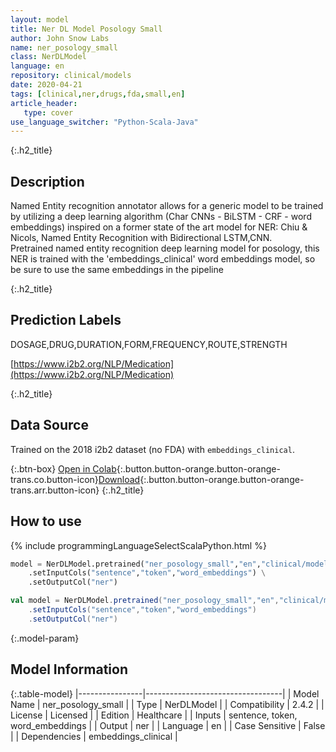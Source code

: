 ```yaml
---
layout: model
title: Ner DL Model Posology Small
author: John Snow Labs
name: ner_posology_small
class: NerDLModel
language: en
repository: clinical/models
date: 2020-04-21
tags: [clinical,ner,drugs,fda,small,en]
article_header:
   type: cover
use_language_switcher: "Python-Scala-Java"
---
```


{:.h2_title}
## Description
Named Entity recognition annotator allows for a generic model to be trained by utilizing a deep learning algorithm (Char CNNs - BiLSTM - CRF - word embeddings) inspired on a former state of the art model for NER: Chiu & Nicols, Named Entity Recognition with Bidirectional LSTM,CNN.  
Pretrained named entity recognition deep learning model for posology, this NER is trained with the 'embeddings_clinical' word embeddings model, so be sure to use the same embeddings in the pipeline

{:.h2_title}
## Prediction Labels
DOSAGE,DRUG,DURATION,FORM,FREQUENCY,ROUTE,STRENGTH

[https://www.i2b2.org/NLP/Medication](https://www.i2b2.org/NLP/Medication)

{:.h2_title}
## Data Source
Trained on the 2018 i2b2 dataset (no FDA) with `embeddings_clinical`.

{:.btn-box}
[Open in Colab](https://colab.research.google.com/github/JohnSnowLabs/spark-nlp-workshop/blob/master/tutorials/Certification_Trainings/Healthcare/1.Clinical_Named_Entity_Recognition_Model.ipynb){:.button.button-orange.button-orange-trans.co.button-icon}[Download](https://s3.amazonaws.com/auxdata.johnsnowlabs.com/clinical/models/ner_posology_small_en_2.4.2_2.4_1587513301751.zip){:.button.button-orange.button-orange-trans.arr.button-icon}
{:.h2_title}
## How to use 
<div class="tabs-box" markdown="1">

{% include programmingLanguageSelectScalaPython.html %}

```python
model = NerDLModel.pretrained("ner_posology_small","en","clinical/models") \
	.setInputCols("sentence","token","word_embeddings") \
	.setOutputCol("ner")
```

```scala
val model = NerDLModel.pretrained("ner_posology_small","en","clinical/models")
	.setInputCols("sentence","token","word_embeddings")
	.setOutputCol("ner")
```
</div>



{:.model-param}
## Model Information

{:.table-model}
|----------------|----------------------------------|
| Model Name     | ner_posology_small               |
| Type           | NerDLModel                       |
| Compatibility  | 2.4.2                            |
| License        | Licensed                         |
| Edition        | Healthcare                       |
| Inputs         | sentence, token, word_embeddings |
| Output         | ner                              |
| Language       | en                               |
| Case Sensitive | False                            |
| Dependencies   | embeddings_clinical              |

